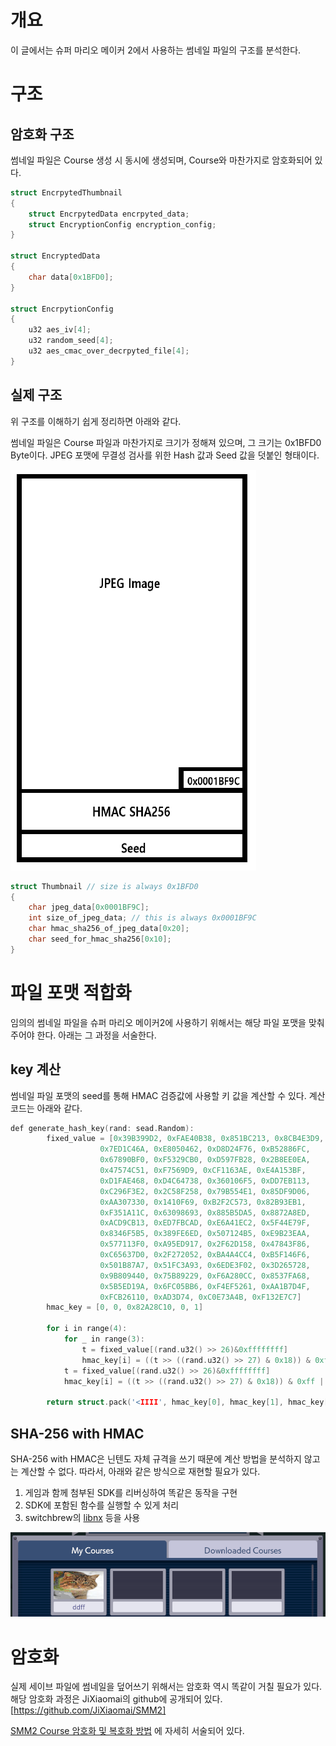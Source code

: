 # 개요

이 글에서는 슈퍼 마리오 메이커 2에서 사용하는 썸네일 파일의 구조를 분석한다.

# 구조

## 암호화 구조

썸네일 파일은 Course 생성 시 동시에 생성되며, Course와 마찬가지로 암호화되어 있다. 

```cpp
struct EncrpytedThumbnail
{
	struct EncrpytedData encrpyted_data;
	struct EncryptionConfig encryption_config;
}

struct EncryptedData
{
	char data[0x1BFD0];
}

struct EncrpytionConfig
{
	u32 aes_iv[4];
	u32 random_seed[4];
	u32 aes_cmac_over_decrpyted_file[4];
}
```

## 실제 구조

위 구조를 이해하기 쉽게 정리하면 아래와 같다. 

썸네일 파일은 Course 파일과 마찬가지로 크기가 정해져 있으며, 그 크기는 0x1BFD0 Byte이다. JPEG 포맷에 무결성 검사를 위한 Hash 값과 Seed 값을 덧붙인 형태이다. 

![](./img/1.png)

```cpp
struct Thumbnail // size is always 0x1BFD0
{
	char jpeg_data[0x0001BF9C];
	int size_of_jpeg_data; // this is always 0x0001BF9C
	char hmac_sha256_of_jpeg_data[0x20];
	char seed_for_hmac_sha256[0x10];
}
```

# 파일 포맷 적합화

임의의 썸네일 파일을 슈퍼 마리오 메이커2에 사용하기 위해서는 해당 파일 포맷을 맞춰주어야 한다.  아래는 그 과정을 서술한다. 

## key 계산

썸네일 파일 포맷의 seed를 통해 HMAC 검증값에 사용할 키 값을 계산할 수 있다. 계산 코드는 아래와 같다. 

```cpp
def generate_hash_key(rand: sead.Random):
		fixed_value = [0x39B399D2, 0xFAE40B38, 0x851BC213, 0x8CB4E3D9, 
		            0x7ED1C46A, 0xE8050462, 0xD8D24F76, 0xB52886FC, 
		            0x67890BF0, 0xF5329CB0, 0xD597FB28, 0x2B8EE0EA, 
		            0x47574C51, 0xF7569D9, 0xCF1163AE, 0xE4A153BF, 
		            0xD1FAE468, 0xD4C64738, 0x360106F5, 0xDD7EB113, 
		            0xC296F3E2, 0x2C58F258, 0x79B554E1, 0x85DF9D06, 
		            0xAA307330, 0x1410F69, 0xB2F2C573, 0x82B93EB1, 
		            0xF351A11C, 0x63098693, 0x885B5DA5, 0x8872A8ED, 
		            0xACD9CB13, 0xED7FBCAD, 0xE6A41EC2, 0x5F44E79F, 
		            0x8346F5B5, 0x389FE6ED, 0x507124B5, 0xE9B23EAA, 
		            0x577113F0, 0xA95ED917, 0x2F62D158, 0x47843F86, 
		            0xC65637D0, 0x2F272052, 0xBA4A4CC4, 0xB5F146F6, 
		            0x501B87A7, 0x51FC3A93, 0x6EDE3F02, 0x3D265728, 
		            0x9B809440, 0x75B89229, 0xF6A280CC, 0x8537FA68, 
		            0x5B5ED19A, 0x6FC05BB6, 0xF4EF5261, 0xAA1B7D4F, 
		            0xFCB26110, 0xAD3D74, 0xC0E73A4B, 0xF132E7C7]
		hmac_key = [0, 0, 0x82A28C10, 0, 1]
		
		for i in range(4):
		    for _ in range(3):
		        t = fixed_value[(rand.u32() >> 26)&0xffffffff]
		        hmac_key[i] = ((t >> ((rand.u32() >> 27) & 0x18)) & 0xff | hmac_key[i]) << 8
		    t = fixed_value[(rand.u32() >> 26)&0xffffffff]
		    hmac_key[i] = ((t >> ((rand.u32() >> 27) & 0x18)) & 0xff | hmac_key[i]) & 0xffffffff
		
		return struct.pack('<IIII', hmac_key[0], hmac_key[1], hmac_key[2], hmac_key[3])
```

## SHA-256 with HMAC

SHA-256 with HMAC은 닌텐도 자체 규격을 쓰기 때문에 계산 방법을 분석하지 않고는 계산할 수 없다. 따라서, 아래와 같은 방식으로 재현할 필요가 있다. 

1. 게임과 함께 첨부된 SDK를 리버싱하여 똑같은 동작을 구현
2. SDK에 포함된 함수를 실행할 수 있게 처리 
3. switchbrew의 [libnx](https://github.com/switchbrew/libnx) 등을 사용

![](./img/2.png)

# 암호화

실제 세이브 파일에 썸네일을 덮어쓰기 위해서는 암호화 역시 똑같이 거칠 필요가 있다. 해당 암호화 과정은 JiXiaomai의 github에 공개되어 있다.[https://github.com/JiXiaomai/SMM2]

[SMM2 Course 암호화 및 복호화 방법](../Course_Analysis/Course_Encryption_Decryption/README_kor.md) 에 자세히 서술되어 있다.
